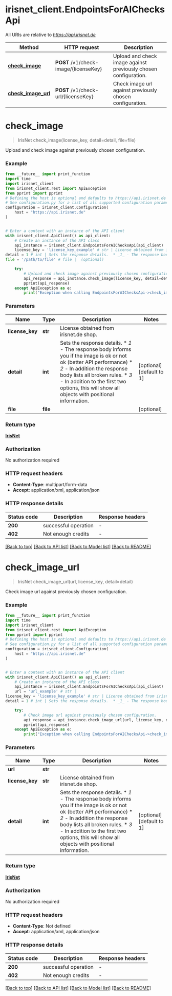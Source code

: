 # irisnet_client.EndpointsForAIChecksApi

All URIs are relative to *https://api.irisnet.de*

Method | HTTP request | Description
------------- | ------------- | -------------
[**check_image**](EndpointsForAIChecksApi.md#check_image) | **POST** /v1/check-image/{licenseKey} | Upload and check image against previously chosen configuration.
[**check_image_url**](EndpointsForAIChecksApi.md#check_image_url) | **POST** /v1/check-url/{licenseKey} | Check image url against previously chosen configuration.


# **check_image**
> IrisNet check_image(license_key, detail=detail, file=file)

Upload and check image against previously chosen configuration.

### Example

```python
from __future__ import print_function
import time
import irisnet_client
from irisnet_client.rest import ApiException
from pprint import pprint
# Defining the host is optional and defaults to https://api.irisnet.de
# See configuration.py for a list of all supported configuration parameters.
configuration = irisnet_client.Configuration(
    host = "https://api.irisnet.de"
)


# Enter a context with an instance of the API client
with irisnet_client.ApiClient() as api_client:
    # Create an instance of the API class
    api_instance = irisnet_client.EndpointsForAIChecksApi(api_client)
    license_key = 'license_key_example' # str | License obtained from irisnet.de shop.
detail = 1 # int | Sets the response details.  * _1_ - The response body informs you if the image is ok or not ok (better API performance) * _2_ - In addition the response body lists all broken rules. * _3_ - In addition to the first two options, this will show all objects with positional information. (optional) (default to 1)
file = '/path/to/file' # file |  (optional)

    try:
        # Upload and check image against previously chosen configuration.
        api_response = api_instance.check_image(license_key, detail=detail, file=file)
        pprint(api_response)
    except ApiException as e:
        print("Exception when calling EndpointsForAIChecksApi->check_image: %s\n" % e)
```

### Parameters

Name | Type | Description  | Notes
------------- | ------------- | ------------- | -------------
 **license_key** | **str**| License obtained from irisnet.de shop. | 
 **detail** | **int**| Sets the response details.  * _1_ - The response body informs you if the image is ok or not ok (better API performance) * _2_ - In addition the response body lists all broken rules. * _3_ - In addition to the first two options, this will show all objects with positional information. | [optional] [default to 1]
 **file** | **file**|  | [optional] 

### Return type

[**IrisNet**](IrisNet.md)

### Authorization

No authorization required

### HTTP request headers

 - **Content-Type**: multipart/form-data
 - **Accept**: application/xml, application/json

### HTTP response details
| Status code | Description | Response headers |
|-------------|-------------|------------------|
**200** | successful operation |  -  |
**402** | Not enough credits |  -  |

[[Back to top]](#) [[Back to API list]](../README.md#documentation-for-api-endpoints) [[Back to Model list]](../README.md#documentation-for-models) [[Back to README]](../README.md)

# **check_image_url**
> IrisNet check_image_url(url, license_key, detail=detail)

Check image url against previously chosen configuration.

### Example

```python
from __future__ import print_function
import time
import irisnet_client
from irisnet_client.rest import ApiException
from pprint import pprint
# Defining the host is optional and defaults to https://api.irisnet.de
# See configuration.py for a list of all supported configuration parameters.
configuration = irisnet_client.Configuration(
    host = "https://api.irisnet.de"
)


# Enter a context with an instance of the API client
with irisnet_client.ApiClient() as api_client:
    # Create an instance of the API class
    api_instance = irisnet_client.EndpointsForAIChecksApi(api_client)
    url = 'url_example' # str | 
license_key = 'license_key_example' # str | License obtained from irisnet.de shop.
detail = 1 # int | Sets the response details.  * _1_ - The response body informs you if the image is ok or not ok (better API performance) * _2_ - In addition the response body lists all broken rules. * _3_ - In addition to the first two options, this will show all objects with positional information. (optional) (default to 1)

    try:
        # Check image url against previously chosen configuration.
        api_response = api_instance.check_image_url(url, license_key, detail=detail)
        pprint(api_response)
    except ApiException as e:
        print("Exception when calling EndpointsForAIChecksApi->check_image_url: %s\n" % e)
```

### Parameters

Name | Type | Description  | Notes
------------- | ------------- | ------------- | -------------
 **url** | **str**|  | 
 **license_key** | **str**| License obtained from irisnet.de shop. | 
 **detail** | **int**| Sets the response details.  * _1_ - The response body informs you if the image is ok or not ok (better API performance) * _2_ - In addition the response body lists all broken rules. * _3_ - In addition to the first two options, this will show all objects with positional information. | [optional] [default to 1]

### Return type

[**IrisNet**](IrisNet.md)

### Authorization

No authorization required

### HTTP request headers

 - **Content-Type**: Not defined
 - **Accept**: application/xml, application/json

### HTTP response details
| Status code | Description | Response headers |
|-------------|-------------|------------------|
**200** | successful operation |  -  |
**402** | Not enough credits |  -  |

[[Back to top]](#) [[Back to API list]](../README.md#documentation-for-api-endpoints) [[Back to Model list]](../README.md#documentation-for-models) [[Back to README]](../README.md)

